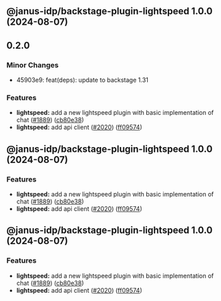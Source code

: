 ## @janus-idp/backstage-plugin-lightspeed 1.0.0 (2024-08-07)

## 0.2.0

### Minor Changes

- 45903e9: feat(deps): update to backstage 1.31

### Features

- **lightspeed:** add a new lightspeed plugin with basic implementation of chat ([#1889](https://github.com/janus-idp/backstage-plugins/issues/1889)) ([cb80e38](https://github.com/janus-idp/backstage-plugins/commit/cb80e38d4d35a8097cd84b57c1b8eb12ec5af6b4))
- **lightspeed:** add api client ([#2020](https://github.com/janus-idp/backstage-plugins/issues/2020)) ([ff09574](https://github.com/janus-idp/backstage-plugins/commit/ff095742c542869c7a330d391bd619e97473218c))

## @janus-idp/backstage-plugin-lightspeed 1.0.0 (2024-08-07)

### Features

- **lightspeed:** add a new lightspeed plugin with basic implementation of chat ([#1889](https://github.com/janus-idp/backstage-plugins/issues/1889)) ([cb80e38](https://github.com/janus-idp/backstage-plugins/commit/cb80e38d4d35a8097cd84b57c1b8eb12ec5af6b4))
- **lightspeed:** add api client ([#2020](https://github.com/janus-idp/backstage-plugins/issues/2020)) ([ff09574](https://github.com/janus-idp/backstage-plugins/commit/ff095742c542869c7a330d391bd619e97473218c))

## @janus-idp/backstage-plugin-lightspeed 1.0.0 (2024-08-07)

### Features

- **lightspeed:** add a new lightspeed plugin with basic implementation of chat ([#1889](https://github.com/janus-idp/backstage-plugins/issues/1889)) ([cb80e38](https://github.com/janus-idp/backstage-plugins/commit/cb80e38d4d35a8097cd84b57c1b8eb12ec5af6b4))
- **lightspeed:** add api client ([#2020](https://github.com/janus-idp/backstage-plugins/issues/2020)) ([ff09574](https://github.com/janus-idp/backstage-plugins/commit/ff095742c542869c7a330d391bd619e97473218c))
